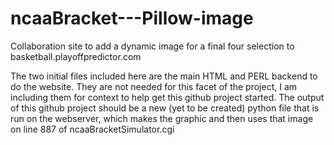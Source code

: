 # ncaaBracket---Pillow-image
Collaboration site to add a dynamic image for a final four selection to basketball.playoffpredictor.com

The two initial files included here are the main HTML and PERL backend to do the website.  They are not needed for this facet of the project, I am including them for context to help get this github project started.   The output of this github project should be a new (yet to be created) python file that is run on the webserver, which makes the graphic and then uses that image on line 887 of ncaaBracketSimulator.cgi

